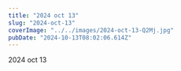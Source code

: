 ```yaml
---
title: "2024 oct 13"
slug: "2024-oct-13"
coverImage: "../../images/2024-oct-13-Q2Mj.jpg"
pubDate: "2024-10-13T08:02:06.614Z"
---
```


2024 oct 13

